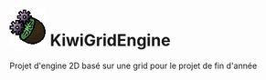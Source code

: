 # ![plot](./ressources/KiwiEngineIcone.png) KiwiGridEngine 

Projet d'engine 2D basé sur une grid pour le projet de fin d'année
